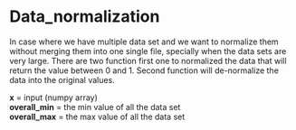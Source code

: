 # Data_normalization
In case where we have multiple data set and we want to normalize them without merging them into one single file, specially when the data sets are very large. There are two function first one to normalized the data that will return the value between 0 and 1. Second function will de-normalize the data into the original values.

**x** = input (numpy array) <br />
**overall_min** = the min value of all the data set <br />
**overall_max** = the max value of all the data set
